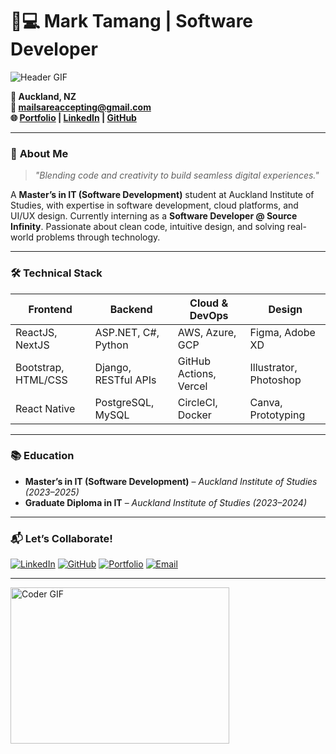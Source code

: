 # 👨💻 Mark Tamang | Software Developer

![Header GIF](https://github.com/marktmng/marktmng/blob/main/assets/developer.gif?raw=true)

**📍 Auckland, NZ**  
**📧 mailsareaccepting@gmail.com**  
**🌐 [Portfolio](https://www.marktmng.com) | [LinkedIn](https://www.linkedin.com/in/marktmng) | [GitHub](https://github.com/marktmng)**

---

### 🚀 **About Me**
> *"Blending code and creativity to build seamless digital experiences."*

A **Master’s in IT (Software Development)** student at Auckland Institute of Studies, with expertise in software development, cloud platforms, and UI/UX design. Currently interning as a **Software Developer @ Source Infinity**. Passionate about clean code, intuitive design, and solving real-world problems through technology.

---

### 🛠️ **Technical Stack**

| **Frontend**           | **Backend**          | **Cloud & DevOps**      | **Design**             |
|------------------------|----------------------|-------------------------|------------------------|
| ReactJS, NextJS        | ASP.NET, C#, Python  | AWS, Azure, GCP         | Figma, Adobe XD        |
| Bootstrap, HTML/CSS    | Django, RESTful APIs | GitHub Actions, Vercel  | Illustrator, Photoshop |
| React Native           | PostgreSQL, MySQL    | CircleCI, Docker        | Canva, Prototyping     |

  

---

### 📚 **Education**
- **Master’s in IT (Software Development)** – *Auckland Institute of Studies (2023–2025)*  
- **Graduate Diploma in IT** – *Auckland Institute of Studies (2023–2024)*  

---

### 📬 **Let’s Collaborate!**
[![LinkedIn](https://img.shields.io/badge/LinkedIn-0A66C2?style=flat&logo=linkedin)](https://www.linkedin.com/in/marktmng)
[![GitHub](https://img.shields.io/badge/GitHub-181717?style=flat&logo=github)](https://github.com/marktmng)
[![Portfolio](https://img.shields.io/badge/Portfolio-FF6B6B?style=flat)](https://www.marktmng.com)
[![Email](https://img.shields.io/badge/Email-EA4335?style=flat&logo=gmail)](mailto:mailsareaccepting@gmail.com)

---

<img alt="Coder GIF" height=250 width=350 src="https://miro.medium.com/max/1360/0*7Q3yvSIv_t0ioJ-Z.gif" />

<!-- <img alt="Coder GIF" height=250 width=350 src="https://magiccopy.xyz/assets/images/hadder.gif" />
<br>
<img alt="Coder GIF" height=250 width=350 src="https://images.squarespace-cdn.com/content/v1/5769fc401b631bab1addb2ab/1541580611624-TE64QGKRJG8SWAIUS7NS/ke17ZwdGBToddI8pDm48kPoswlzjSVMM-SxOp7CV59BZw-zPPgdn4jUwVcJE1ZvWQUxwkmyExglNqGp0IvTJZamWLI2zvYWH8K3-s_4yszcp2ryTI0HqTOaaUohrI8PI6FXy8c9PWtBlqAVlUS5izpdcIXDZqDYvprRqZ29Pw0o/coding-freak.gif" />
<br />
<img alt="Coder GIF" height=250 width=350 src="https://cdn.dribbble.com/users/730703/screenshots/6581243/avento.gif" />
<br>
<img alt="Coder GIF" height=250 width=350 src="https://miro.medium.com/max/1360/0*7Q3yvSIv_t0ioJ-Z.gif" /> -->
